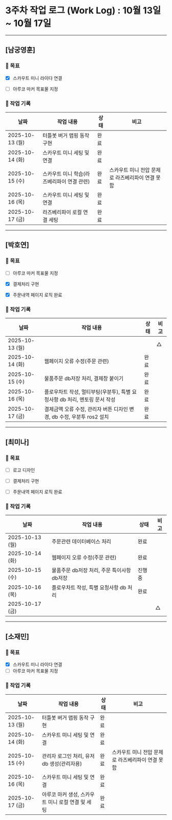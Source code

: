 # 3주차 작업 로그 (Work Log) : 10월 13일 ~ 10월 17일


---

## [남궁영훈]

### 🎯 목표

- [x] 스카우트 미니 라이다 연결
- [ ] 아루코 마커 목표물 지정



### 📅 작업 기록
| 날짜       | 작업 내용                      | 상태   | 비고 |
|------------|-------------------------------|--------|------|
| 2025-10-13 (월) | 터틀봇 버거 맵핑 동작 구현   |완료  |  |
| 2025-10-14 (화) | 스카우트 미니 세팅 및 연결 |완료 |  |
| 2025-10-15 (수) | 스카우트 미니 학습(라즈베리파이 연결 관련)|완료|스카우트 미니 전압 문제로 라즈베리파이 연결 못함 |
| 2025-10-16 (목) | 스카우트 미니 세팅 및 연결 |완료 |  |
| 2025-10-17 (금) | 라즈베리파이 로컬 연결 세팅 |완료 |  |
---

## [박호연]

### 🎯 목표
- [ ] 아루코 마커 목표물 지정
- [x] 결제처리 구현
- [x] 주문내역 페이지 로직 완료


### 📅 작업 기록
| 날짜       | 작업 내용                         | 상태       | 비고 |
|------------|----------------------------------|-----------|------|
| 2025-10-13 (월) |     |  |△  |
| 2025-10-14 (화) |웹페이지 오류 수정(주문 관련)  |완료 |  |
| 2025-10-15 (수) |물품주문 db저장 처리, 결제창 붙이기|완료| |
| 2025-10-16 (목) |플로우차트 작성, 멀티부팅(우분투), 특별 요청사항 db 처리, 멘토링 문서 작성  |완료 |  |
| 2025-10-17 (금) |결제금액 오류 수정, 관리자 버튼 디자인 변경, db 수정, 우분투 ros2 설치 |완료 |  |

---

## [최미나]

### 🎯 목표
- [ ] 로고 디자인
- [ ] 결제처리 구현
- [ ] 주문내역 페이지 로직 완료


### 📅 작업 기록
| 날짜       | 작업 내용                         | 상태       | 비고 |
|------------|----------------------------------|-----------|------|
| 2025-10-13 (월) |주문관련 데이터베이스 처리    |완료 |  |
| 2025-10-14 (화) |웹페이지 오류 수정(주문 관련)  |완료 |  |
| 2025-10-15 (수) | 물품주문 db저장 처리, 주문 특이사항 db저장|진행중| |
| 2025-10-16 (목) |플로우차트 작성,  특별 요청사항 db 처리 |완료 |  |
| 2025-10-17 (금) | | |△   |

---

## [소재민]

### 🎯 목표
- [x] 스카우트 미니 라이다 연결
- [ ] 아루코 마커 목표물 지정

### 📅 작업 기록
| 날짜       | 작업 내용                         | 상태       | 비고 |
|------------|----------------------------------|-----------|------|
| 2025-10-13 (월) | 터틀봇 버거 맵핑 동작 구현     |완료 |  |
| 2025-10-14 (화) | 스카우트 미니 세팅 및 연결 |완료 |  |
| 2025-10-15 (수) | 관리자 로그인 처리, 유저 db 생성(관리자용)|완료|스카우트 미니 전압 문제로 라즈베리파이 연결 못함 |
| 2025-10-16 (목) | 스카우트 미니 세팅 및 연결 |완료 |  |
| 2025-10-17 (금) | 아루코 마커 생성, 스카우트 미니 로컬 연결 및 세팅| 완료 |   |


